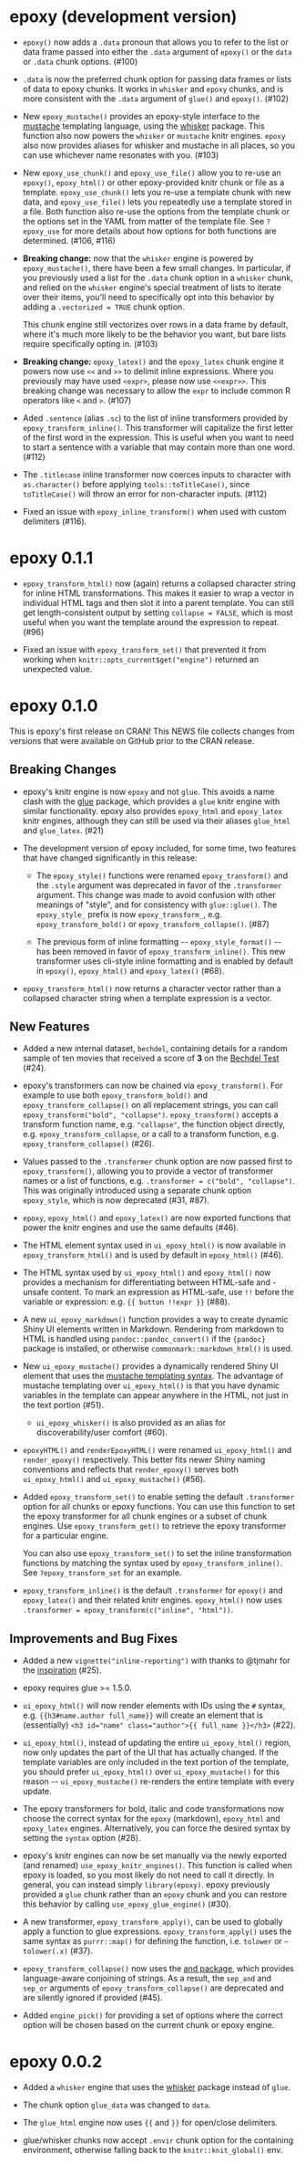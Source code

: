 # epoxy (development version)

* `epoxy()` now adds a `.data` pronoun that allows you to refer to the list or
  data frame passed into either the `.data` argument of `epoxy()` or the `data`
  or `.data` chunk options. (#100)

* `.data` is now the preferred chunk option for passing data frames or lists of
  data to epoxy chunks. It works in `whisker` and `epoxy` chunks, and is more
  consistent with the `.data` argument of `glue()` and `epoxy()`. (#102)

* New `epoxy_mustache()` provides an epoxy-style interface to the
  [mustache](https://mustache.github.io/) templating language, using the
  [whisker](https://cran.r-project.org/package=whisker) package. This function
  also now powers the `whisker` or `mustache` knitr engines. `epoxy` also now
  provides aliases for whisker and mustache in all places, so you can use
  whichever name resonates with you. (#103)

* New `epoxy_use_chunk()` and `epoxy_use_file()` allow you to re-use an
  `epoxy()`, `epoxy_html()` or other epoxy-provided knitr chunk or file as a
  template. `epoxy_use_chunk()` lets you re-use a template chunk with new data,
  and `epoxy_use_file()` lets you repeatedly use a template stored in a file.
  Both function also re-use the options from the template chunk or the options
  set in the YAML from matter of the template file. See `?epoxy_use` for more
  details about how options for both functions are determined. (#106, #116)

* **Breaking change:** now that the `whisker` engine is powered by
  `epoxy_mustache()`, there have been a few small changes. In particular, if you
  previously used a list for the `.data` chunk option in a `whisker` chunk, and
  relied on the `whisker` engine's special treatment of lists to iterate over
  their items, you'll need to specifically opt into this behavior by adding a
  `.vectorized = TRUE` chunk option.

  This chunk engine still vectorizes over rows in a data frame by default, where
  it's much more likely to be the behavior you want, but bare lists require
  specifically opting in. (#103)

* **Breaking change:** `epoxy_latex()` and the `epoxy_latex` chunk engine it
  powers now use `<<` and `>>` to delimit inline expressions. Where you
  previously may have used `<expr>`, please now use `<<expr>>`. This breaking
  change was necessary to allow the `expr` to include common R operators like
  `<` and `>`. (#107)

* Aded `.sentence` (alias `.sc`) to the list of inline transformers provided by
  `epoxy_transform_inline()`. This transformer will capitalize the first letter
  of the first word in the expression. This is useful when you want to need to
  start a sentence with a variable that may contain more than one word. (#112)

* The `.titlecase` inline transformer now coerces inputs to character with
  `as.character()` before applying `tools::toTitleCase()`, since `toTitleCase()`
  will throw an error for non-character inputs. (#112)

* Fixed an issue with `epoxy_inline_transform()` when used with custom
  delimiters (#116).

# epoxy 0.1.1

* `epoxy_transform_html()` now (again) returns a collapsed character string for
  inline HTML transformations. This makes it easier to wrap a vector in
  individual HTML tags and then slot it into a parent template. You can still
  get length-consistent output by setting `collapse = FALSE`, which is most
  useful when you want the template around the expression to repeat. (#96)

* Fixed an issue with `epoxy_transform_set()` that prevented it from working
  when `knitr::opts_current$get("engine")` returned an unexpected value.

# epoxy 0.1.0

This is epoxy's first release on CRAN! This NEWS file collects changes from
versions that were available on GitHub prior to the CRAN release.

## Breaking Changes

* epoxy's knitr engine is now `epoxy` and not `glue`. This avoids a name clash
  with the [glue](https://glue.tidyverse.org) package, which provides a `glue`
  knitr engine with similar functionality. epoxy also provides `epoxy_html` and
  `epoxy_latex` knitr engines, although they can still be used via their aliases
  `glue_html` and `glue_latex`. (#21)

* The development version of epoxy included, for some time, two features that
  have changed significantly in this release:

  * The `epoxy_style()` functions were renamed `epoxy_transform()` and the
    `.style` argument was deprecated in favor of the `.transformer` argument.
    This change was made to avoid confusion with other meanings of "style", and
    for consistency with `glue::glue()`. The `epoxy_style_` prefix is now
    `epoxy_transform_`, e.g. `epoxy_transform_bold()` or
    `epoxy_transform_collapse()`. (#87)

  * The previous form of inline formatting -- `epoxy_style_format()` --
    has been removed in favor of `epoxy_transform_inline()`. This new
    transformer uses cli-style inline formatting and is enabled by default in
    `epoxy()`, `epoxy_html()` and `epoxy_latex()` (#68).

* `epoxy_transform_html()` now returns a character vector rather than a
  collapsed character string when a template expression is a vector.

## New Features

* Added a new internal dataset, `bechdel`, containing details for a random
  sample of ten movies that received a score of **3** on the
  [Bechdel Test](https://bechdeltest.com) (#24).

* epoxy's transformers can now be chained via `epoxy_transform()`. For
  example to use both `epoxy_transform_bold()` and `epoxy_transform_collapse()`
  on all replacement strings, you can call `epoxy_transform("bold",
  "collapse")`. `epoxy_transform()` accepts a transform function name, e.g.
  `"collapse"`, the function object directly, e.g. `epoxy_transform_collapse`,
  or a call to a transform function, e.g. `epoxy_transform_collapse()` (#26).

* Values passed to the `.transformer` chunk option are now passed first to
  `epoxy_transform()`, allowing you to provide a vector of transformer names or
  a list of functions, e.g. `.transformer = c("bold", "collapse")`. This was
  originally introduced using a separate chunk option `epoxy_style`, which is
  now deprecated (#31, #87).

* `epoxy`, `epoxy_html()` and `epoxy_latex()` are now exported functions that
  power the knitr engines and use the same defaults (#46).

* The HTML element syntax used in `ui_epoxy_html()` is now available in
  `epoxy_transform_html()` and is used by default in `epoxy_html()` (#46).

* The HTML syntax used by `ui_epoxy_html()` and `epoxy_html()` now provides a
  mechanism for differentiating between HTML-safe and -unsafe content. To mark
  an expression as HTML-safe, use `!!` before the variable or expression:
  e.g. `{{ button !!expr }}` (#88).

* A new `ui_epoxy_markdown()` function provides a way to create dynamic Shiny
  UI elements written in Markdown. Rendering from markdown to HTML is handled
  using `pandoc::pandoc_convert()` if the `{pandoc}` package is installed, or
  otherwise `commonmark::markdown_html()` is used.

* New `ui_epoxy_mustache()` provides a dynamically rendered Shiny UI element
  that uses the [mustache templating syntax](https://mustache.github.io/). The
  advantage of mustache templating over `ui_epoxy_html()` is that you have
  dynamic variables in the template can appear anywhere in the HTML, not just in
  the text portion (#51).

  * `ui_epoxy_whisker()` is also provided as an alias for discoverability/user
    comfort (#60).

* `epoxyHTML()` and `renderEpoxyHTML()` were renamed `ui_epoxy_html()` and
  `render_epoxy()` respectively. This better fits newer Shiny naming conventions
  and reflects that `render_epoxy()` serves both `ui_epoxy_html()` and
  `ui_epoxy_mustache()` (#56).

* Added `epoxy_transform_set()` to enable setting the default `.transformer`
  option for all chunks or epoxy functions. You can use this function to set the
  epoxy transformer for all chunk engines or a subset of chunk engines. Use
  `epoxy_transform_get()` to retrieve the epoxy transformer for a particular
  engine.

  You can also use `epoxy_transform_set()` to set the inline transformation
  functions by matching the syntax used by `epoxy_transform_inline()`. See
  `?epoxy_transform_set` for an example.

* `epoxy_transform_inline()` is the default `.transformer` for `epoxy()` and
  `epoxy_latex()` and their related knitr engines. `epoxy_html()` now uses
  `.transformer = epoxy_transform(c("inline", "html"))`.

## Improvements and Bug Fixes

* Added a new `vignette("inline-reporting")` with thanks to @tjmahr for the
  [inspiration](https://www.tjmahr.com/lists-knitr-secret-weapon/) (#25).

* epoxy requires glue >= 1.5.0.

* `ui_epoxy_html()` will now render elements with IDs using the `#` syntax, e.g.
  `{{h3#name.author full_name}}` will create an element that is (essentially)
  `<h3 id="name" class="author">{{ full_name }}</h3>` (#22).

* `ui_epoxy_html()`, instead of updating the entire `ui_epoxy_html()` region,
  now only updates the part of the UI that has actually changed. If the template
  variables are only included in the text portion of the template, you should
  prefer `ui_epoxy_html()` over `ui_epoxy_mustache()` for this reason --
  `ui_epoxy_mustache()` re-renders the entire template with every update.

* The epoxy transformers for bold, italic and code transformations now choose
  the correct syntax for the `epoxy` (markdown), `epoxy_html` and `epoxy_latex`
  engines. Alternatively, you can force the desired syntax by setting the
  `syntax` option (#28).

* epoxy's knitr engines can now be set manually via the newly exported (and
  renamed) `use_epoxy_knitr_engines()`. This function is called when epoxy is
  loaded, so you most likely do not need to call it directly. In general, you
  can instead simply `library(epoxy)`. epoxy previously provided a `glue` chunk
  rather than an `epoxy` chunk and you can restore this behavior by calling
  `use_epoxy_glue_engine()` (#30).

* A new transformer, `epoxy_transform_apply()`, can be used to globally apply a
  function to glue expressions. `epoxy_transform_apply()` uses the same syntax
  as `purrr::map()` for defining the function, i.e. `tolower` or `~ tolower(.x)`
  (#37).

* `epoxy_transform_collapse()` now uses the
  [and package](https://and.rossellhayes.com/), which provides language-aware
  conjoining of strings. As a result, the `sep_and` and `sep_or` arguments of
  `epoxy_transform_collapse()` are deprecated and are silently ignored if
  provided (#45).

* Added `engine_pick()` for providing a set of options where the correct option
  will be chosen based on the current chunk or epoxy engine.


# epoxy 0.0.2

* Added a `whisker` engine that uses the [whisker](https://github.com/edwindj/whisker)
  package instead of `glue`.

* The chunk option `glue_data` was changed to `data`.

* The `glue_html` engine now uses `{{` and `}}` for open/close delimiters.

* glue/whisker chunks now accept `.envir` chunk option for the containing
  environment, otherwise falling back to the `knitr::knit_global()` env.
